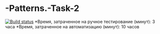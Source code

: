 # -Patterns.-Task-2
[![Build status](https://ci.appveyor.com/api/projects/status/f5l5q20uox9y8493?svg=true)](https://ci.appveyor.com/project/TatyanaSmyslova33542/patterns-task-2)
*Время, затраченное на ручное тестирование (минут): 3 часа
*Время, затраченное на автоматизацию (минут): 10 часов
